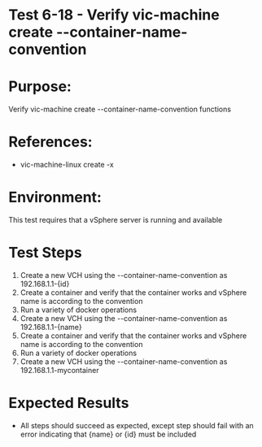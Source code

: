 Test 6-18 - Verify vic-machine create --container-name-convention
=======

# Purpose:
Verify vic-machine create --container-name-convention functions

# References:
* vic-machine-linux create -x

# Environment:
This test requires that a vSphere server is running and available

# Test Steps
1. Create a new VCH using the --container-name-convention as 192.168.1.1-{id}
2. Create a container and verify that the container works and vSphere name is according to the convention
3. Run a variety of docker operations
4. Create a new VCH using the --container-name-convention as 192.168.1.1-{name}
5. Create a container and verify that the container works and vSphere name is according to the convention
6. Run a variety of docker operations
7. Create a new VCH using the --container-name-convention as 192.168.1.1-mycontainer

# Expected Results
* All steps should succeed as expected, except step should fail with an error indicating that {name} or {id} must be included